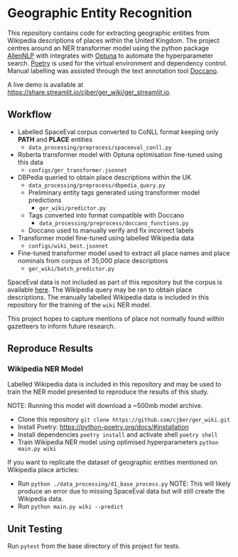 # Geographic Entity Recognition

This repository contains code for extracting geographic entities from Wikipedia descriptions of places within the United Kingdom. The project centres around an NER transformer model using the python package [AllenNLP](https://allennlp.org) with integrates with [Optuna](https://optuna.org/) to automate the hyperparameter search. [Poetry](https://python-poetry.org/) is used for the virtual environment and dependency control. Manual labelling was assisted through the text annotation tool [Doccano](https://doccano.herokuapp.com/). 

A live demo is available at https://share.streamlit.io/cjber/ger_wiki/ger_streamlit.io.

## Workflow

* Labelled SpaceEval corpus converted to CoNLL format keeping only **PATH** and **PLACE** entities
    - `data_processing/preprocess/spaceeval_conll.py`
* Roberta transformer model with Optuna optimisation fine-tuned using this data 
    - `configs/ger_transformer.jsonnet`
* DBPedia queried to obtain place descriptions within the UK 
    - `data_processing/preprocess/dbpedia_query.py`
    - Preliminary entity tags generated using transformer model predictions 
        - `ger_wiki/predictor.py`
    - Tags converted into format compatible with Doccano 
        - `data_processing/preprocess/doccano_functions.py`
    * Doccano used to manually verify and fix incorrect labels
* Transformer model fine-tuned using labelled Wikipedia data 
    - `configs/wiki_best.jsonnet`
* Fine-tuned transformer model used to extract all place names and place nominals from corpus of 35,000 place descriptions 
    - `ger_wiki/batch_predictor.py`

SpaceEval data is not included as part of this repository but the corpus is available [here](http://alt.qcri.org/semeval2015/task8/index.php?id=data-and-tools). The Wikipedia query may be ran to obtain place descriptions. The manually labelled Wikipedia data is included in this repository for the training of the `wiki` NER model.

This project hopes to capture mentions of place not normally found within gazetteers to inform future research.

## Reproduce Results

### Wikipedia NER Model

Labelled Wikipedia data is included in this repository and may be used to train the NER model presented to reproduce the results of this study.

NOTE: Running this model will download a ~500mb model archive.

* Clone this repository `git clone https://github.com/cjber/ger_wiki.git`
* Install Poetry: https://python-poetry.org/docs/#installation
* Install dependencies `poetry install` and activate shell `poetry shell`
* Train Wikipedia NER model using optimised hyperparameters `python main.py wiki`

If you want to replicate the dataset of geographic entities mentioned on Wikipedia place articles:

* Run `python ./data_processing/d1_base_process.py` NOTE: This will likely produce an error due to missing SpaceEval data but will still create the Wikipedia data.
* Run `python main.py wiki --predict`

## Unit Testing

Run `pytest` from the base directory of this project for tests.
